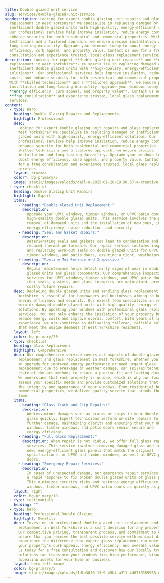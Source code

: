 ```yaml
---
title: Double glazed unit service
slug: services/double-glazed-unit-service
seodescription: Looking for expert double glazing unit repairs and glass
  replacement in West Yorkshire? We specialize in replacing damaged or
  inefficient double glazed units with high-quality, energy-efficient solutions.
  Our professional services help improve insulation, reduce energy costs, and
  enhance security for both residential and commercial properties. With skilled
  technicians and a tailored approach, we ensure precise installation and
  long-lasting durability. Upgrade your windows today to boost energy
  efficiency, curb appeal, and property value. Contact us now for a free
  consultation and experience trusted, local glass replacement services.
description: Looking for expert **double glazing unit repairs** and **glass
  replacement in West Yorkshire**? We specialize in replacing damaged or
  inefficient double glazed units with **high-quality, energy-efficient
  solutions**. Our professional services help improve insulation, reduce energy
  costs, and enhance security for both residential and commercial properties.
  With **skilled technicians** and a **tailored approach**, we ensure precise
  installation and long-lasting durability. Upgrade your windows today to boost
  **energy efficiency, curb appeal, and property value**. Contact us now for a
  **free consultation** and experience trusted, local glass replacement
  services.
content:
  - type: hero
    heading: Double Glazing Repairs and Replacements
    highlight: Professional
    desc:
      Looking for expert double glazing unit repairs and glass replacement in
      West Yorkshire? We specialize in replacing damaged or inefficient double
      glazed units with high-quality, energy-efficient solutions. Our
      professional services help improve insulation, reduce energy costs, and
      enhance security for both residential and commercial properties. With
      skilled technicians and a tailored approach, we ensure precise
      installation and long-lasting durability. Upgrade your windows today to
      boost energy efficiency, curb appeal, and property value. Contact us now
      for a free consultation and experience trusted, local glass replacement
      services.
    layout: stacked
    color": bg-primary/5
    image: static/images/uploads/dall-e-2025-01-28-19.30.57-a-creative-and-surreal-depiction-of-a-professional-worker-fixing-a-broken-double-glazed-window-in-a-bright-and-modern-home-interior.-the-setting-is-a-.webp
  - type: checklist
    heading: Double Glazing Unit Repairs
    highlight: Expert
    items:
      - heading: "Double Glazed Unit Replacement:"
        description:
          Upgrade your UPVC windows, timber windows, or UPVC patio doors with
          high-quality double glazed units. This service involves the precise
          removal of damaged units and the installation of new ones, improving
          energy efficiency, noise reduction, and security.
      - heading: "Seal and Gasket Repairs:"
        description:
          Deteriorating seals and gaskets can lead to condensation and
          reduced thermal performance. Our repair service includes inspecting
          and replacing worn-out seals on double glazed units for UPVC windows,
          timber windows, and patio doors, ensuring a tight, weatherproof fit.
      - heading: "Routine Maintenance and Inspection:"
        description:
          Regular maintenance helps detect early signs of wear in double
          glazed units and glass components. Our comprehensive inspection
          services for UPVC windows, timber windows, and UPVC patio doors ensure
          that seals, gaskets, and glass integrity are maintained, preventing
          costly future repairs.
    desc: Replacing double glazed units and handling glass replacement in West
      Yorkshire is essential for homeowners and businesses aiming to boost
      energy efficiency and security. Our expert team specializes in replacing
      worn or damaged double glazed units with high-quality, energy-efficient
      solutions. By updating your windows with professional glass replacement
      services, you not only enhance the insulation of your property but also
      reduce energy costs and improve overall comfort. With years of local
      experience, we are committed to delivering tailored, reliable solutions
      that meet the unique demands of West Yorkshire residents.
    layout: left
    color: bg-primary/20
  - type: checklist
    heading: Glass Replacement
    highlight: Comprehensive
    desc: Our comprehensive service covers all aspects of double glazed unit
      replacement and glass replacement in West Yorkshire. Whether you require
      an upgrade for improved energy performance or need urgent glass
      replacement due to breakage or weather damage, our skilled technicians use
      state-of-the-art methods to ensure a precise fit and lasting durability.
      We understand that each property is unique, which is why our local experts
      assess your specific needs and provide customized solutions that maintain
      the integrity and appearance of your windows. From residential homes to
      commercial properties, we deliver quality service that stands the test of
      time.
    items:
      - heading: "Glass Crack and Chip Repairs:"
        description:
          Address minor damages such as cracks or chips in your double glazed
          glass quickly. Expert technicians perform on-site repairs to prevent
          further damage, maintaining clarity and ensuring that your UPVC
          windows, timber windows, and patio doors remain secure and
          energy-efficient.
      - heading: "Full Glass Replacement:"
        description: When repair is not viable, we offer full glass replacement
          services. This service involves removing damaged glass and installing
          new, energy-efficient glass panels that match the original
          specifications for UPVC and timber windows, as well as UPVC patio
          doors.
      - heading: "Emergency Repair Services:"
        description:
          In cases of unexpected damage, our emergency repair services offer
          a rapid response to fix broken double glazed units or glass panels.
          This minimizes security risks and restores energy efficiency for UPVC
          windows, timber windows, and UPVC patio doors as quickly as possible.
    layout: right
    color: bg-primary/10
  - type: testimonials
    heading: ""
  - type: hero
    heading: Professional Double Glazing
    highlight: Benefits
    desc: Investing in professional double glazed unit replacement and glass
      replacement in West Yorkshire is a smart decision for any property owner.
      Our competitive pricing, transparent process, and commitment to excellence
      ensure that you receive the best possible service with minimal disruption.
      Experience the difference that expert glass replacement can make—improving
      your property's curb appeal, energy efficiency, and overall value. Contact
      us today for a free consultation and discover how our locally trusted
      solutions can transform your windows into high-performance, visually
      appealing assets for your home or business.
    layout: hero-left-image
    color: bg-primary/5
    image: static/images/uploads/1dfa30f0-13c9-49b4-a311-4d87f3069968.webp
---
```

